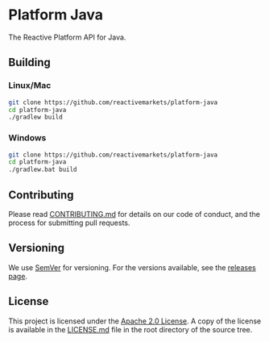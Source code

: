 # Platform Java

The Reactive Platform API for Java.

## Building

### Linux/Mac

```bash
git clone https://github.com/reactivemarkets/platform-java
cd platform-java
./gradlew build
```

### Windows

```bash
git clone https://github.com/reactivemarkets/platform-java
cd platform-java
./gradlew.bat build
```

## Contributing

Please read [CONTRIBUTING.md](CONTRIBUTING.md) for details on our code of conduct, and the process
for submitting pull requests.

## Versioning

We use [SemVer](https://semver.org/) for versioning. For the versions available, see the [releases
page](https://github.com/reactivemarkets/platform-java/releases).

## License

This project is licensed under the [Apache 2.0
License](https://www.apache.org/licenses/LICENSE-2.0). A copy of the license is available in the
[LICENSE.md](LICENSE.md) file in the root directory of the source tree.
